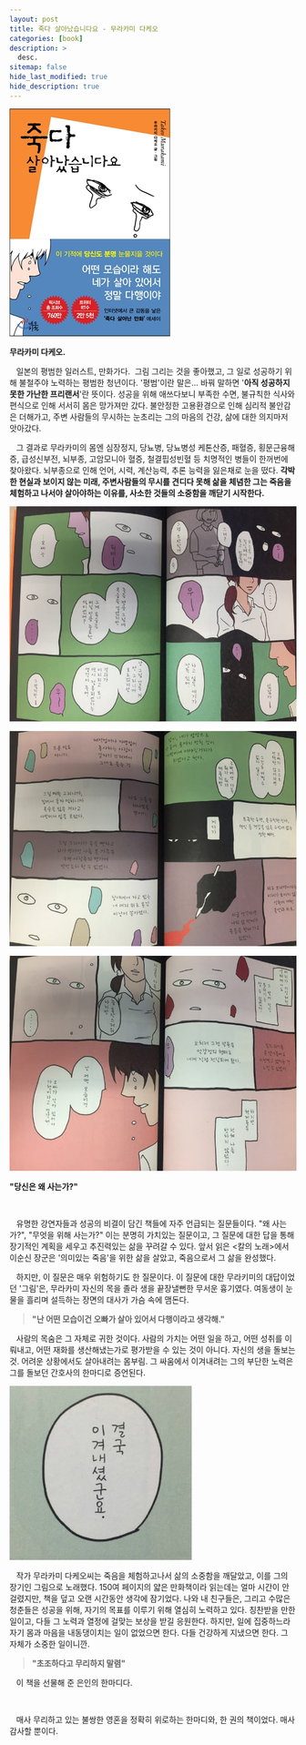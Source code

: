 ```yaml
---
layout: post
title: 죽다 살아났습니다요 - 무라카미 다케오
categories: [book]
description: >
  desc.
sitemap: false
hide_last_modified: true
hide_description: true
---
```


![](/assets/img/posts/from_tistory/064.jpg)


**무라카미 다케오.**

  


   일본의 평범한 일러스트, 만화가다.  그림 그리는 것을 좋아했고, 그 일로 성공하기 위해 불철주야 노력하는 평범한 청년이다. '평범'이란 말은... 바꿔 말하면 '**아직 성공하지 못한 가난한 프리랜서**'란 뜻이다. 성공을 위해 애쓰다보니 부족한 수면, 불규칙한 식사와 편식으로 인해 서서히 몸은 망가져만 갔다. 불안정한 고용환경으로 인해 심리적 불안감은 더해가고, 주변 사람들의 무시하는 눈초리는 그의 마음의 건강, 삶에 대한 의지마저 앗아갔다.

  


   그 결과로 무라카미의 몸엔 심장정지, 당뇨병, 당뇨병성 케톤산증, 패혈증, 횡문근융해증, 급성신부전, 뇌부종, 고암모니아 혈증, 철결핍성빈혈 등 치명적인 병들이 한꺼번에 찾아왔다. 뇌부종으로 인해 언어, 시력, 계산능력, 추론 능력을 잃은채로 눈을 떴다. **각박한 현실과 보이지 않는 미래, 주변사람들의 무시를 견디다 못해 삶을 체념한 그는 죽음을 체험하고 나서야 살아야하는 이유를, 사소한 것들의 소중함을 깨닫기 시작한다.**

  


![](/assets/img/posts/from_tistory/064_1.jpeg)

  


  


![](/assets/img/posts/from_tistory/064_2.jpeg)

  


  


![](/assets/img/posts/from_tistory/064_3.jpeg)

  


  


**"당신은 왜 사는가?"** 

   

   유명한 강연자들과 성공의 비결이 담긴 책들에 자주 언급되는 질문들이다. "왜 사는가?", "무엇을 위해 사는가?" 이는 분명히 가치있는 질문이고, 그 질문에 대한 답을 통해 장기적인 계획을 세우고 추진력있는 삶을 꾸려갈 수 있다. 앞서 읽은 <칼의 노래\>에서 이순신 장군은 '의미있는 죽음'을 위한 삶을 살았고, 죽음으로서 그 삶을 완성했다.

  


   하지만, 이 질문은 매우 위험하기도 한 질문이다. 이 질문에 대한 무라키미의 대답이었던 '그림'은, 무라카미 자신의 목을 졸라 생을 끝장낼뻔한 무서운 흉기였다. 여동생이 눈물을 흘리며 설득하는 장면의 대사가 가슴 속에 맴돈다. 

> **"난 어떤 모습이건 오빠가 살아 있어서 다행이라고 생각해."**

  


   사람의 목숨은 그 자체로 귀한 것이다. 사람의 가치는 어떤 일을 하고, 어떤 성취를 이뤄내고, 어떤 재화를 생산해냈는가로 평가받을 수 있는 것이 아니다. 자신의 생을 돌보는 것. 어려운 상황에서도 살아내려는 몸부림. 그 싸움에서 이겨내려는 그의 부단한 노력은 그를 돌보던 간호사의 한마디로 증언된다.  

  


![](/assets/img/posts/from_tistory/064_4.jpeg)

  


   작가 무라카미 다케오씨는 죽음을 체험하고나서 삶의 소중함을 깨달았고, 이를 그의 장기인 그림으로 노래했다. 150여 페이지의 얇은 만화책이라 읽는데는 얼마 시간이 안 걸렸지만, 책을 덮고 오랜 시간동안 생각에 잠기었다. 나와 내 친구들은, 그리고 수많은 청춘들은 성공을 위해, 자기의 목표를 이루기 위해 열심히 노력하고 있다. 칭찬받을 만한 일이고, 다들 그 노력과 열정에 걸맞는 보상을 받길 응원한다. 하지만, 일에 집중하느라 자기 몸과 마음을 내동댕이치는 일이 없었으면 한다. 다들 건강하게 지냈으면 한다. 그 자체가 소중한 일이니깐. 

  


> **"초조하다고 무리하지 말렴"**

  


   이 책을 선물해 준 은인의 한마디다.

  

   매사 무리하고 있는 불쌍한 영혼을 정확히 위로하는 한마디와, 한 권의 책이었다. 매사 감사할 뿐이다.

